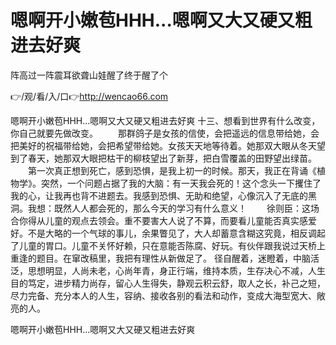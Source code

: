 # 嗯啊开小嫩苞HHH...嗯啊又大又硬又粗进去好爽
阵高过一阵震耳欲聋山娃醒了终于醒了个

👉/观/看/入/口👉http://wencao66.com

嗯啊开小嫩苞HHH...嗯啊又大又硬又粗进去好爽	十三、想看到世界有什么改变，你自己就要先做改变。
　　那群鸽子是女孩的信使，会把遥远的信息带给她，会把美好的祝福带给她，会把希望带给她。女孩天天地等待着。她那双大眼从冬天望到了春天，她那双大眼把枯干的柳枝望出了新芽，把白雪覆盖的田野望出绿苗。
　　第一次真正想到死亡，感到恐惧，是我上初一的时候。那天，我正在背诵《植物学》。突然，一个问题占据了我的大脑：有一天我会死的！这个念头一下攫住了我的心，让我再也背不进题去。我感到恐惧、无助和绝望，心像沉入了无底的黑洞。我想：既然人人都会死的，那么今天的学习有什么意义！
　　徐则臣：这场合你得从儿童的观点去领会。重不要害大人说了不算，而要看儿童能否真实感爱好。不是大略的一个气球的事儿，余果瞥见了，大人却蓄意含糊这究竟，相反调起了儿童的胃口。儿童不关怀好赖，只在意能否陈腐、好玩。有伙伴跟我说过天桥上重逢的题目。在窜改稿里，我把有理性从新做足了。
径自醒着，迷瞪着，中脑活泛，思想明显，人尚未老，心尚年青，身正行端，维持本质，生存决心不减，人生目的笃定，进步精力尚存，留心人生得失，静观云积云舒，取人之长，补己之短，尽力完备、充分本人的人生，容纳、接收各别的看法和动作，变成大海型宽大、敞亮的人。

嗯啊开小嫩苞HHH...嗯啊又大又硬又粗进去好爽

